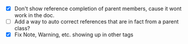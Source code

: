 - [x] Don't show reference completion of parent members, cause it wont work in the doc.
- [ ] Add a way to auto correct references that are in fact from a parent class?
- [x] Fix Note, Warning, etc. showing up in other tags